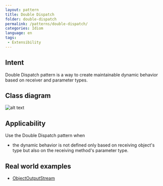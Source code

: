 ```yaml
---
layout: pattern
title: Double Dispatch
folder: double-dispatch
permalink: /patterns/double-dispatch/
categories: Idiom
language: en
tags:
 - Extensibility
---
```


## Intent
Double Dispatch pattern is a way to create maintainable dynamic
behavior based on receiver and parameter types.

## Class diagram
![alt text](./etc/double-dispatch.png "Double Dispatch")

## Applicability
Use the Double Dispatch pattern when

* the dynamic behavior is not defined only based on receiving object's type but also on the receiving method's parameter type.

## Real world examples

* [ObjectOutputStream](https://docs.oracle.com/javase/8/docs/api/java/io/ObjectOutputStream.html)
